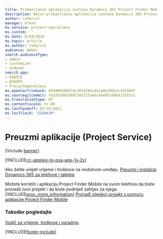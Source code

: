 ```yaml
---
title: Pribavljanje aplikacija sustava Dynamics 365 Project Finder Mobile | MicrosoftDocs
description: Način pribavljanja aplikacija sustava Dynamics 365 Project Finder Mobile
author: ruhercul
manager: kfend
ms.service: project-operations
ms.custom: ''
ms.date: 8/03/2018
ms.topic: article
ms.author: ruhercul
audience: Admin
search.audienceType:
- admin
- customizer
- enduser
search.app:
- D365CE
- D365PS
- ProjectOperations
ms.openlocfilehash: 059409398d7dc3074f0ec852a8e295b2c3d5504f
ms.sourcegitcommit: fa32b1893286f20271fa4ec4be8fc68bd135f53c
ms.translationtype: HT
ms.contentlocale: hr-HR
ms.lasthandoff: 02/15/2021
ms.locfileid: "5284439"
---
```

# <a name="get-the-apps-project-service"></a>Preuzmi aplikacije (Project Service)

[!include [banner](../includes/psa-now-project-operations.md)]

[!INCLUDE[cc-applies-to-psa-app-1x-2x](../includes/cc-applies-to-psa-app-1x-2x.md)]

Ako želite unijeti vrijeme i troškove na mobilnom uređaju, [Preuzmi i instaliraj Dynamics 365 za telefone i tablete](https://docs.microsoft.com/dynamics365/mobile-app/dynamics-365-phones-tablets-users-guide).  
  
 Možete koristiti i aplikaciju Project Finder Mobile na svom telefonu da biste pronašli novi projekt i da biste podnijeli zahtjev za njega. [!INCLUDE[proc_more_information](../includes/proc-more-information.md)] [Pronađi sljedeći projekt s pomoću aplikacije Project Finder Mobile](../psa/find-next-project-finder-mobile-app.md) 
  
### <a name="see-also"></a>Također pogledajte  
 [Vodič za vrijeme, troškove i suradnju](../psa/time-expense-collaboration-guide.md)


[!INCLUDE[footer-include](../includes/footer-banner.md)]